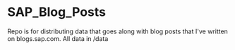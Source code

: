 # SAP_Blog_Posts

Repo is for distributing data that goes along with blog posts that I've written on blogs.sap.com. All data in /data
